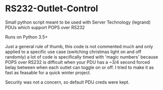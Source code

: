 # RS232-Outlet-Control

Small python script meant to be used with Server Technology (legrand) PDUs which support POPS over RS232

Runs on Python 3.5+

Just a general rule of thumb, this code is not commented much and only applied to a specific use case (switching christmas light on and off randomly) a lot of code is specifically timed with 'magic numbers' because POPS over RS232 is difficult when your PDU has a ~3/4 second forced belay between when each outlet can toggle on or off. I tried to make it as fast as feasable for a quick winter project. 

Security was not a concern, so default PDU creds were kept.
